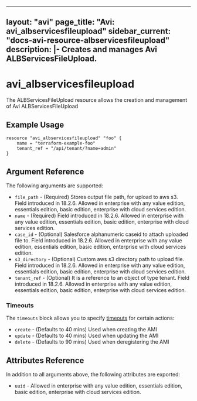 <!--
    Copyright 2021 VMware, Inc.
    SPDX-License-Identifier: Mozilla Public License 2.0
-->
---
layout: "avi"
page_title: "Avi: avi_albservicesfileupload"
sidebar_current: "docs-avi-resource-albservicesfileupload"
description: |-
  Creates and manages Avi ALBServicesFileUpload.
---

# avi_albservicesfileupload

The ALBServicesFileUpload resource allows the creation and management of Avi ALBServicesFileUpload

## Example Usage

```hcl
resource "avi_albservicesfileupload" "foo" {
    name = "terraform-example-foo"
    tenant_ref = "/api/tenant/?name=admin"
}
```

## Argument Reference

The following arguments are supported:

* `file_path` - (Required) Stores output file path, for upload to aws s3. Field introduced in 18.2.6. Allowed in enterprise with any value edition, essentials edition, basic edition, enterprise with cloud services edition.
* `name` - (Required) Field introduced in 18.2.6. Allowed in enterprise with any value edition, essentials edition, basic edition, enterprise with cloud services edition.
* `case_id` - (Optional) Salesforce alphanumeric caseid to attach uploaded file to. Field introduced in 18.2.6. Allowed in enterprise with any value edition, essentials edition, basic edition, enterprise with cloud services edition.
* `s3_directory` - (Optional) Custom aws s3 directory path to upload file. Field introduced in 18.2.6. Allowed in enterprise with any value edition, essentials edition, basic edition, enterprise with cloud services edition.
* `tenant_ref` - (Optional) It is a reference to an object of type tenant. Field introduced in 18.2.6. Allowed in enterprise with any value edition, essentials edition, basic edition, enterprise with cloud services edition.


### Timeouts

The `timeouts` block allows you to specify [timeouts](https://www.terraform.io/docs/configuration/resources.html#timeouts) for certain actions:

* `create` - (Defaults to 40 mins) Used when creating the AMI
* `update` - (Defaults to 40 mins) Used when updating the AMI
* `delete` - (Defaults to 90 mins) Used when deregistering the AMI

## Attributes Reference

In addition to all arguments above, the following attributes are exported:

* `uuid` -  Allowed in enterprise with any value edition, essentials edition, basic edition, enterprise with cloud services edition.

